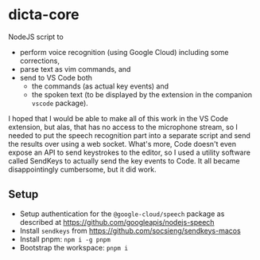 # dicta-core

NodeJS script to  
- perform voice recognition (using Google Cloud) including some corrections,
- parse text as vim commands, and
- send to VS Code both
  - the commands (as actual key events) and
  - the spoken text (to be displayed by the extension in the companion `vscode` package).

I hoped that I would be able to make all of this work in the VS Code extension, but alas, that has no access to the microphone stream, so I needed to put the speech recognition part into a separate script and send the results over using a web socket. What's more, Code doesn't even expose an API to send keystrokes to the editor, so I used a utility software called SendKeys to actually send the key events to Code. It all became disappointingly cumbersome, but it did work.

## Setup
- Setup authentication for the `@google-cloud/speech` package as described at https://github.com/googleapis/nodejs-speech  
- Install `sendkeys` from https://github.com/socsieng/sendkeys-macos
- Install pnpm: `npm i -g pnpm`
- Bootstrap the workspace: `pnpm i`
